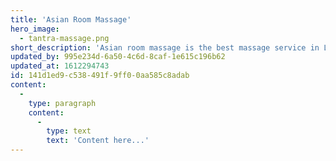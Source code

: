 ```yaml
---
title: 'Asian Room Massage'
hero_image:
  - tantra-massage.png
short_description: 'Asian room massage is the best massage service in Las Vegas.  We come directly to you!'
updated_by: 995e234d-6a50-4c6d-8caf-1e615c196b62
updated_at: 1612294743
id: 141d1ed9-c538-491f-9ff0-0aa585c8adab
content:
  -
    type: paragraph
    content:
      -
        type: text
        text: 'Content here...'
---
```


